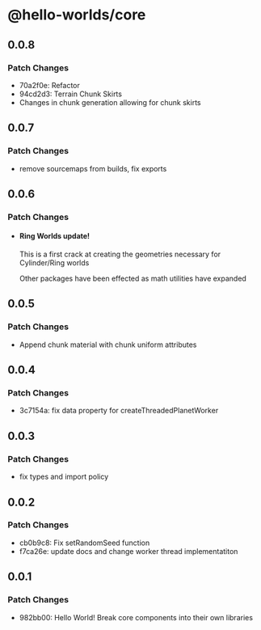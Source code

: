 # @hello-worlds/core

## 0.0.8

### Patch Changes

- 70a2f0e: Refactor
- 94cd2d3: Terrain Chunk Skirts
- Changes in chunk generation allowing for chunk skirts

## 0.0.7

### Patch Changes

- remove sourcemaps from builds, fix exports

## 0.0.6

### Patch Changes

- #### Ring Worlds update!

  This is a first crack at creating the geometries necessary for Cylinder/Ring worlds

  Other packages have been effected as math utilities have expanded

## 0.0.5

### Patch Changes

- Append chunk material with chunk uniform attributes

## 0.0.4

### Patch Changes

- 3c7154a: fix data property for createThreadedPlanetWorker

## 0.0.3

### Patch Changes

- fix types and import policy

## 0.0.2

### Patch Changes

- cb0b9c8: Fix setRandomSeed function
- f7ca26e: update docs and change worker thread implementatiton

## 0.0.1

### Patch Changes

- 982bb00: Hello World! Break core components into their own libraries
